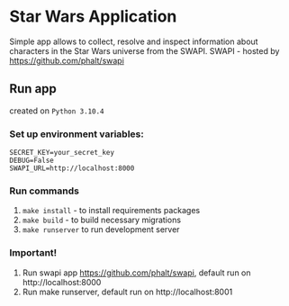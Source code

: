 # Star Wars Application
Simple app allows to collect, resolve and inspect information about characters in the Star Wars universe from the SWAPI.
SWAPI - hosted by https://github.com/phalt/swapi 


## Run app
created on `Python 3.10.4`

### Set up environment variables:
```
SECRET_KEY=your_secret_key
DEBUG=False
SWAPI_URL=http://localhost:8000
```

### Run commands 
1. `make install` - to install requirements packages
2. `make build` - to build necessary migrations 
3. `make runserver` to run development server

### Important!
1. Run swapi app https://github.com/phalt/swapi, default run on http://localhost:8000
2. Run make runserver, default run on http://localhost:8001
